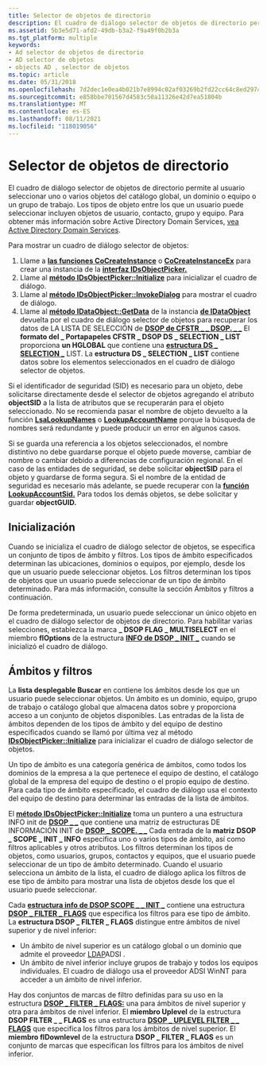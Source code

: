 ```yaml
---
title: Selector de objetos de directorio
description: El cuadro de diálogo selector de objetos de directorio permite al usuario seleccionar uno o varios objetos del catálogo global, un dominio o equipo o un grupo de trabajo.
ms.assetid: 5b3e5d71-afd2-49db-b3a2-f9a49f0b2b3a
ms.tgt_platform: multiple
keywords:
- Ad selector de objetos de directorio
- AD selector de objetos
- objects AD , selector de objetos
ms.topic: article
ms.date: 05/31/2018
ms.openlocfilehash: 7d2dec1e0ea4b021b7e8994c02af03269b2fd22cc64c8ed2974b4ab4fae5ac7a
ms.sourcegitcommit: e858bbe701567d4583c50a11326e42d7ea51804b
ms.translationtype: MT
ms.contentlocale: es-ES
ms.lasthandoff: 08/11/2021
ms.locfileid: "118019056"
---
```

# <a name="directory-object-picker"></a>Selector de objetos de directorio

El cuadro de diálogo selector de objetos de directorio permite al usuario seleccionar uno o varios objetos del catálogo global, un dominio o equipo o un grupo de trabajo. Los tipos de objeto entre los que un usuario puede seleccionar incluyen objetos de usuario, contacto, grupo y equipo. Para obtener más información sobre Active Directory Domain Services, [vea Active Directory Domain Services](active-directory-domain-services.md).

Para mostrar un cuadro de diálogo selector de objetos:

1.  Llame a [**las funciones CoCreateInstance**](/windows/win32/api/combaseapi/nf-combaseapi-cocreateinstance) o [**CoCreateInstanceEx**](/windows/win32/api/combaseapi/nf-combaseapi-cocreateinstanceex) para crear una instancia de la [**interfaz IDsObjectPicker.**](/windows/desktop/api/Objsel/nn-objsel-idsobjectpicker)
2.  Llame al [**método IDsObjectPicker::Initialize**](/windows/desktop/api/Objsel/nf-objsel-idsobjectpicker-initialize) para inicializar el cuadro de diálogo.
3.  Llame al [**método IDsObjectPicker::InvokeDialog**](/windows/desktop/api/Objsel/nf-objsel-idsobjectpicker-invokedialog) para mostrar el cuadro de diálogo.
4.  Llame al [**método IDataObject::GetData**](/windows/win32/api/objidl/nf-objidl-idataobject-getdata) de la instancia [**de IDataObject**](/windows/win32/api/objidl/nn-objidl-idataobject) devuelta por el cuadro de diálogo selector de objetos para recuperar los datos de LA LISTA DE SELECCIÓN de [**DSOP de CFSTR \_ \_ DSOP. \_ \_**](cfstr-dsop-ds-selection-list.md) El **formato del \_ Portapapeles CFSTR \_ DSOP DS \_ SELECTION \_ LIST** proporciona **un HGLOBAL** que contiene una [**estructura DS \_ SELECTION \_**](/windows/desktop/api/Objsel/ns-objsel-ds_selection_list) LIST. La **estructura DS \_ SELECTION \_ LIST** contiene datos sobre los elementos seleccionados en el cuadro de diálogo selector de objetos.

Si el identificador de seguridad (SID) es necesario para un objeto, debe solicitarse directamente desde el selector de objetos agregando el atributo **objectSID** a la lista de atributos que se recuperarán para el objeto seleccionado. No se recomienda pasar el nombre de objeto devuelto a la función [**LsaLookupNames**](/windows/desktop/api/ntsecapi/nf-ntsecapi-lsalookupnames) o [**LookupAccountName**](/windows/desktop/api/winbase/nf-winbase-lookupaccountnamea) porque la búsqueda de nombres será redundante y puede producir un error en algunos casos.

Si se guarda una referencia a los objetos seleccionados, el nombre distintivo no debe guardarse porque el objeto puede moverse, cambiar de nombre o cambiar debido a diferencias de configuración regional. En el caso de las entidades de seguridad, se debe solicitar **objectSID** para el objeto y guardarse de forma segura. Si el nombre de la entidad de seguridad es necesario más adelante, se puede recuperar con la [**función LookupAccountSid.**](/windows/desktop/api/winbase/nf-winbase-lookupaccountsida) Para todos los demás objetos, se debe solicitar y guardar **objectGUID.**

## <a name="initialization"></a>Inicialización

Cuando se inicializa el cuadro de diálogo selector de objetos, se especifica un conjunto de tipos de ámbito y filtros. Los tipos de ámbito especificados determinan las ubicaciones, dominios o equipos, por ejemplo, desde los que un usuario puede seleccionar objetos. Los filtros determinan los tipos de objetos que un usuario puede seleccionar de un tipo de ámbito determinado. Para más información, consulte la sección Ámbitos y filtros a continuación.

De forma predeterminada, un usuario puede seleccionar un único objeto en el cuadro de diálogo selector de objetos de directorio. Para habilitar varias selecciones, establezca la marca **\_ DSOP FLAG \_ MULTISELECT** en el miembro **flOptions** de la estructura [**INFO de DSOP \_ INIT \_**](/windows/desktop/api/Objsel/ns-objsel-dsop_init_info) cuando se inicializó el cuadro de diálogo.

## <a name="scopes-and-filters"></a>Ámbitos y filtros

La **lista desplegable Buscar** en contiene los ámbitos desde los que un usuario puede seleccionar objetos. Un ámbito es un dominio, equipo, grupo de trabajo o catálogo global que almacena datos sobre y proporciona acceso a un conjunto de objetos disponibles. Las entradas de la lista de ámbitos dependen de los tipos de ámbito y del equipo de destino especificados cuando se llamó por última vez al método [**IDsObjectPicker::Initialize**](/windows/desktop/api/Objsel/nf-objsel-idsobjectpicker-initialize) para inicializar el cuadro de diálogo selector de objetos.

Un tipo de ámbito es una categoría genérica de ámbitos, como todos los dominios de la empresa a la que pertenece el equipo de destino, el catálogo global de la empresa del equipo de destino o el propio equipo de destino. Para cada tipo de ámbito especificado, el cuadro de diálogo usa el contexto del equipo de destino para determinar las entradas de la lista de ámbitos.

El [**método IDsObjectPicker::Initialize**](/windows/desktop/api/Objsel/nf-objsel-idsobjectpicker-initialize) toma un puntero a una estructura INFO init de [**DSOP \_ \_**](/windows/desktop/api/Objsel/ns-objsel-dsop_init_info) que contiene una matriz de estructuras DE INFORMACIÓN INIT de [**DSOP \_ SCOPE. \_ \_**](/windows/desktop/api/Objsel/ns-objsel-dsop_scope_init_info) Cada entrada de la **matriz DSOP \_ SCOPE \_ INIT \_ INFO** especifica uno o varios tipos de ámbito, así como filtros aplicables y otros atributos. Los filtros determinan los tipos de objetos, como usuarios, grupos, contactos y equipos, que el usuario puede seleccionar de un tipo de ámbito determinado. Cuando el usuario selecciona un ámbito de la lista, el cuadro de diálogo aplica los filtros de ese tipo de ámbito para mostrar una lista de objetos desde los que el usuario puede seleccionar.

Cada [**estructura info de DSOP SCOPE \_ \_ INIT \_**](/windows/desktop/api/Objsel/ns-objsel-dsop_scope_init_info) contiene una estructura [**DSOP \_ FILTER \_ FLAGS**](/windows/desktop/api/Objsel/ns-objsel-dsop_filter_flags) que especifica los filtros para ese tipo de ámbito. La **estructura DSOP \_ FILTER \_ FLAGS** distingue entre ámbitos de nivel superior y de nivel inferior:

-   Un ámbito de nivel superior es un catálogo global o un dominio que admite el proveedor [LDAP](/windows/desktop/ADSI/adsi-ldap-provider)ADSI .
-   Un ámbito de nivel inferior incluye grupos de trabajo y todos los equipos individuales. El cuadro de diálogo usa el proveedor ADSI WinNT para acceder a un ámbito de nivel inferior.

Hay dos conjuntos de marcas de filtro definidas para su uso en la estructura [**DSOP \_ FILTER \_ FLAGS:**](/windows/desktop/api/Objsel/ns-objsel-dsop_filter_flags) una para ámbitos de nivel superior y otra para ámbitos de nivel inferior. El **miembro Uplevel** de la estructura **DSOP FILTER \_ \_ FLAGS** es una estructura [**DSOP \_ UPLEVEL FILTER \_ \_ FLAGS**](/windows/desktop/api/Objsel/ns-objsel-dsop_uplevel_filter_flags) que especifica los filtros para los ámbitos de nivel superior. El **miembro flDownlevel** de la estructura **DSOP \_ FILTER \_ FLAGS** es un conjunto de marcas que especifican los filtros para los ámbitos de nivel inferior.

 

 